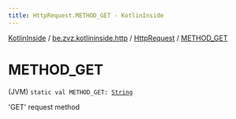```yaml
---
title: HttpRequest.METHOD_GET - KotlinInside
---
```


[KotlinInside](../../index.html) / [be.zvz.kotlininside.http](../index.html) / [HttpRequest](index.html) / [METHOD_GET](./-m-e-t-h-o-d_-g-e-t.html)

# METHOD_GET

(JVM) `static val METHOD_GET: `[`String`](https://kotlinlang.org/api/latest/jvm/stdlib/kotlin/-string/index.html)

'GET' request method

